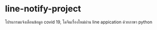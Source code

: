 # line-notify-project
โปรแกรมแจ้งเตือนข้อมูล covid 19, โดจินเรื่องใหม่ผ่าน line appication ด้วยภาษา python
